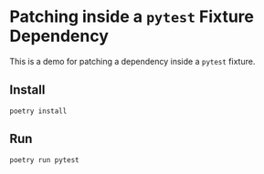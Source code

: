 # Patching inside a `pytest` Fixture Dependency

This is a demo for patching a dependency inside a `pytest` fixture.

## Install

    poetry install

## Run

    poetry run pytest
